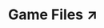 ---
title: Game Files ↗
nav_order: 10
redirect_to: https://drive.google.com/drive/folders/1mE1GCJsjl6Q6qaK43JOZDyfX0ZXLPHYl?usp=sharing
opens_in_new_tab: true
---
